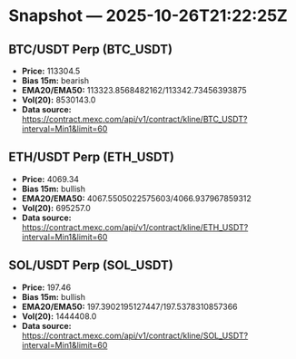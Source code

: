 # Snapshot — 2025-10-26T21:22:25Z

## BTC/USDT Perp (BTC_USDT)
- **Price:** 113304.5
- **Bias 15m:** bearish
- **EMA20/EMA50:** 113323.8568482162/113342.73456393875
- **Vol(20):** 8530143.0
- **Data source:** https://contract.mexc.com/api/v1/contract/kline/BTC_USDT?interval=Min1&limit=60

## ETH/USDT Perp (ETH_USDT)
- **Price:** 4069.34
- **Bias 15m:** bullish
- **EMA20/EMA50:** 4067.5505022575603/4066.937967859312
- **Vol(20):** 695257.0
- **Data source:** https://contract.mexc.com/api/v1/contract/kline/ETH_USDT?interval=Min1&limit=60

## SOL/USDT Perp (SOL_USDT)
- **Price:** 197.46
- **Bias 15m:** bullish
- **EMA20/EMA50:** 197.3902195127447/197.5378310857366
- **Vol(20):** 1444408.0
- **Data source:** https://contract.mexc.com/api/v1/contract/kline/SOL_USDT?interval=Min1&limit=60
